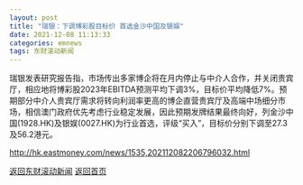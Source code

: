 ```yaml
---
layout: post
title: "瑞银：下调博彩股目标价 首选金沙中国及银娱"
date: 2021-12-08 11:13:33
categories: emnews
tags: 东财滚动新闻
---
```


瑞银发表研究报告指，市场传出多家博企将在月内停止与中介人合作，并关闭贵宾厅，相应地将博彩股2023年EBITDA预测平均下调3%，目标价平均降低7%。预期部分中介人贵宾厅需求将转向利润率更高的博企直营贵宾厅及高端中场细分市场，相信澳门政府优先考虑行业稳定发展，因此预期发牌结果最终向好，列金沙中国(1928.HK)及银娱(0027.HK)为行业首选，评级“买入”，目标价分别下调至27.3及56.2港元。

<http://hk.eastmoney.com/news/1535,202112082206796032.html>

[返回东财滚动新闻](../emnews/)
[返回首页](../)